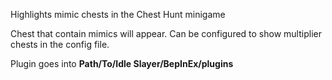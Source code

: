 Highlights mimic chests in the Chest Hunt minigame

Chest that contain mimics will appear.
Can be configured to show multiplier chests in the config file.

Plugin goes into **Path/To/Idle Slayer/BepInEx/plugins**

